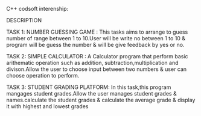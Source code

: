 C++ codsoft interenship:

 DESCRIPTION 
 
 TASK 1:
 NUMBER GUESSING GAME :
                                    This tasks aims to arrange to guess number of range between 1 to 10.User will be write no between 1 to 10
                                    & program will be guess the number & will be give feedback by yes or no.

  TASK 2:
  SIMPLE CALCULATOR :
                          A Calculator program that perform basic arithematic operation such as addition,
                          subtraction,multiplication and divison.Allow the user  to choose input between two numbers & 
                          user can choose operation to perform.

  TASK 3: 
  STUDENT GRADING PLATFORM:
In this task,this program mangages student grades.Allow the user manages student grades & names.calculate the student
grades & calculate the average grade & display it with highest and lowest grades 
